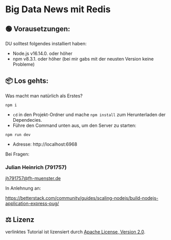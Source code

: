 # Big Data News mit Redis

## 🟢 Vorausetzungen:

DU solltest folgendes installiert haben:

- Node.js v16.14.0. oder höher
- npm v8.3.1. oder höher (bei mir gabs mit der neusten Version keine Probleme)

## 📦 Los gehts:
Was macht man natürlich als Erstes?

```shell
npm i
```

- `cd` in den Projekt-Ordner und mache `npm install` zum Herunterladen der Dependecies.
- Führe den Command unten aus, um den Server zu starten:

```shell
npm run dev
```

- Adresse: http://localhost:6968


Bei Fragen:

### Julian Heinrich (791757)

jh791757@fh-muenster.de


In Anlehnung an:

https://betterstack.com/community/guides/scaling-nodejs/build-nodejs-application-express-pug/

## ⚖ Lizenz

verlinktes Tutorial ist lizensiert durch [Apache License, Version 2.0](LICENSE).